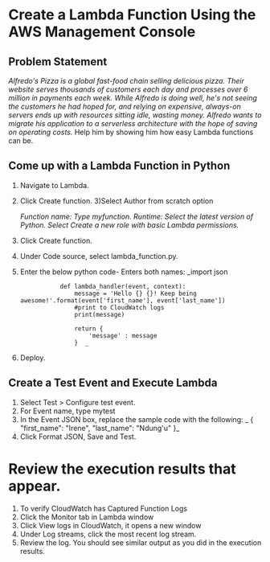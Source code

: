 # Create a Lambda Function Using the AWS Management Console

## Problem Statement
_Alfredo's Pizza is a global fast-food chain selling delicious pizza. Their website serves thousands of customers each day and processes over 6 million in payments each week. 
While Alfredo is doing well, he's not seeing the customers he had hoped for, and relying on expensive, always-on servers ends up with resources sitting idle, wasting money.
Alfredo wants to migrate his application to a serverless architecture with the hope of saving on operating costs._
Help him by showing him how easy Lambda functions can be.

## Come up with a Lambda Function in Python
1) Navigate to Lambda.
2) Click Create function.
3)Select Author from scratch option

      _Function name: Type myfunction.
      Runtime: Select the latest version of Python.
      Select Create a new role with basic Lambda permissions._
4) Click Create function.
5) Under Code source, select lambda_function.py.
6) Enter the below python code- Enters both names:
                  _import json
                  
                  def lambda_handler(event, context):
                      message = 'Hello {} {}! Keep being awesome!'.format(event['first_name'], event['last_name'])  
                      #print to CloudWatch logs
                      print(message)
                  
                      return {
                          'message' : message
                      }  _
7) Deploy.

## Create a Test Event and Execute Lambda
1) Select Test > Configure test event.
2) For Event name, type mytest
3) In the Event JSON box, replace the sample code with the following:
             _ { 
              "first_name": "Irene",
              "last_name": "Ndung'u" 
              }_
4) Click Format JSON, Save and Test.

# Review the execution results that appear.
1) To verify CloudWatch has Captured Function Logs
2) Click the Monitor tab in Lambda window
3) Click View logs in CloudWatch, it opens a new window
4) Under Log streams, click the most recent log stream.
5) Review the log. You should see similar output as you did in the execution results.
